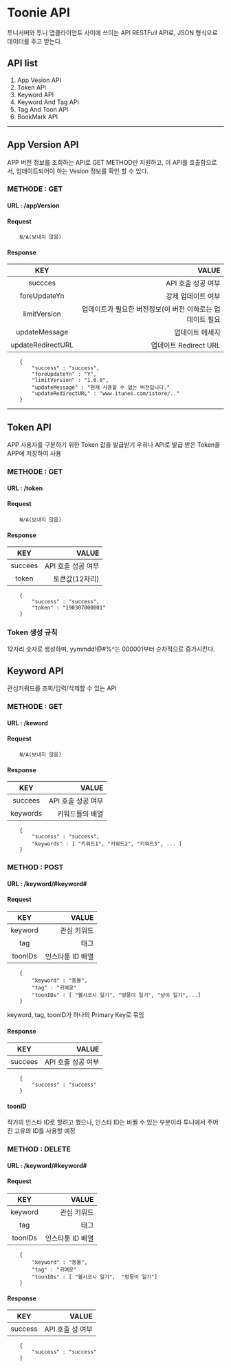 # Toonie API
투니서버와 투니 앱클라이언트 사이에 쓰이는 API
RESTFull API로, JSON 형식으로 데이터를 주고 받는다.

## API list
1. App Vesion API
2. Token API
3. Keyword API
4. Keyword And Tag API
5. Tag And Toon API
6. BookMark API


-------

## App Version API
APP 버전 정보를 조회하는 API로 GET METHOD만 지원하고, 이 API를 호출함으로서, 업데이트되어야 하는 Vesion 정보를 확인 할 수 있다.

### METHODE : GET 
#### URL : /appVersion

#### Request
```
    N/A(보내지 않음)
```

#### Response
| KEY | VALUE |
| :-----: | ------: |
| succces | API 호출 성공 여부 |
| foreUpdateYn | 강제 업데이트 여부 |
| limitVersion | 업데이트가 필요한 버전정보(이 버전 이하로는 업데이트 필요 |
| updateMessage | 업데이트 메세지 |
| updateRedirectURL | 업데이트 Redirect URL |

```
    {
        "success" : "success",
        "foreUpdateYn" : "Y",
        "limitVersion" : "1.0.0",
        "updateMessage" : "현재 사용할 수 없는 버전입니다."
        "updateRedirectURL" : "www.itunes.com/istore/.."
    }
```

-------

## Token API
APP 사용자를 구분하기 위한 Token 값을 발급받기 우히나 API로 발급 받은 Token을 APP에 저장하여 사용

### METHODE : GET
#### URL : /token

#### Request
```
    N/A(보내지 않음)
```

#### Response
| KEY | VALUE |
| :-----: | ------: |
| succees | API 호출 성공 여부 |
| token | 토큰값(12자리) |


```
    {
        "success" : "success",
        "token" : "190307000001"
    }
```

### Token 생성 규칙
12자리 숫자로 생성하며, yymmdd!@#$%^로 구성하며, !@#$%^는 000001부터 순차적으로 증가시킨다.


## Keyword API
관심키워드를 조회/입력/삭제할 수 있는 API

### METHODE : GET
#### URL : /keword

#### Request 
```
    N/A(보내지 않음)
```

#### Response
| KEY | VALUE |
| :-----: | ------: |
| succees | API 호출 성공 여부 |
| keywords | 키워드들의 배열 |

```
    {
        "success" : "success",
        "keywords" : [ "키워드1", "키워드2", "키워드3", ... ]
    }
```


### METHOD : POST
#### URL : /keyword/#keyword#

#### Request
| KEY | VALUE |
| :-----: | ------: |
| keyword | 관심 키워드 |
| tag | 태그 |
| toonIDs | 인스타툰 ID 배열 |

```
    {
        "keyword" : "동물",
        "tag" : "귀여운"
        "toonIDs" : [ "웰시코시 일기", "멍뭉이 일기", "냥이 일기",...]
    }
```

keyword, tag, toonID가 하나의 Primary Key로 묶임

#### Response
| KEY | VALUE |
| :-----: | ------: |
| succees | API 호출 성공 여부 |

```
    {
        "success" : "success"
    }
```

#### toonID
작가의 인스타 ID로 할려고 했으나, 인스타 ID는 바뀔 수 있는 부분이라 투니에서 주어진 고유의 ID를 사용할 예정


### METHOD : DELETE
#### URL : /keyword/#keyword#

#### Request 
| KEY | VALUE |
| :-----: | ------: |
| keyword | 관심 키워드 |
| tag | 태그 |
| toonIDs | 인스타툰 ID 배열 |

```
    {
        "keyword" : "동물",
        "tag" : "귀여운"
        "toonIDs" : [ "웰시코시 일기",  "멍뭉이 일기"]
    }
```


#### Response
| KEY | VALUE |
| :-----: | ------: |
| success | API 호출 성 여부 |

```
    {
        "success" : "success"
    }
```





